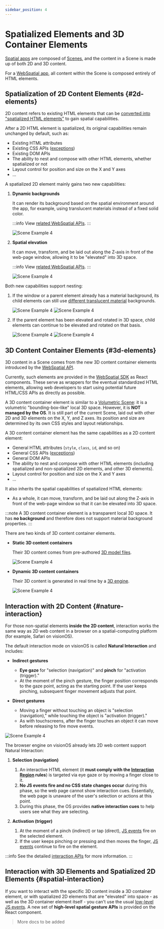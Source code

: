 ```yaml
---
sidebar_position: 4
---
```


# Spatialized Elements and 3D Container Elements

[Spatial apps](./shared-space-and-spatial-apps#spatial-apps) are composed of [Scenes](./scenes-and-spatial-layouts), and the content in a Scene is made up of both 2D and 3D content.

For a [WebSpatial app](./unique-concepts-in-webspatial#webspatial-app), all content within the Scene is composed entirely of HTML elements.

## Spatialization of 2D Content Elements {#2d-elements}

2D content refers to existing HTML elements that can be [converted into "spatialized HTML elements"](../development-guide/using-the-webspatial-api/spatialize-html-elements) to gain spatial capabilities.

After a 2D HTML element is spatialized, its original capabilities remain unchanged by default, such as:

- Existing HTML attributes
- Existing CSS APIs ([exceptions](../development-guide/using-the-webspatial-api/add-material-backgrounds#stacking-order))
- Existing DOM APIs
- The ability to nest and compose with other HTML elements, whether spatialized or not
- Layout control for position and size on the X and Y axes
- ...

A spatialized 2D element mainly gains two new capabilities:

1. **Dynamic backgrounds**

   It can render its background based on the spatial environment around the app, for example, using translucent materials instead of a fixed solid color.

   :::info
   View [related WebSpatial APIs](../development-guide/using-the-webspatial-api/add-material-backgrounds).
   :::

   <Image src="/assets/concepts/4-1.jpg" alt="Scene Example 4" />

2. **Spatial elevation**

   It can move, transform, and be laid out along the Z-axis in front of the web-page window, allowing it to be "elevated" into 3D space.

   :::info
   View [related WebSpatial APIs](../development-guide/using-the-webspatial-api/elevate-2d-elements).
   :::

   <Image src="/assets/concepts/4-2.jpg" alt="Scene Example 4" />

Both new capabilities support nesting:

1. If the window or a parent element already has a material background, its child elements can still use [different translucent material](../development-guide/using-the-webspatial-api/add-material-backgrounds#translucent-options) backgrounds.

   <Image src="/assets/concepts/4-3.png" alt="Scene Example 4" />
   <Image src="/assets/concepts/4-4.jpg" alt="Scene Example 4" />

2. If the parent element has been elevated and rotated in 3D space, child elements can continue to be elevated and rotated on that basis.

   <Image src="/assets/concepts/4-5.jpeg" alt="Scene Example 4" />
   <Image src="/assets/concepts/4-6.jpg" alt="Scene Example 4" />

## 3D Content Container Elements {#3d-elements}

3D content in a Scene comes from the new 3D content container elements introduced by the [WebSpatial API](./unique-concepts-in-webspatial#webspatial-api).

Currently, such elements are provided in the [WebSpatial SDK](./unique-concepts-in-webspatial#webspatial-sdk) as React components. These serve as wrappers for the eventual standardized HTML elements, allowing web developers to start using potential future HTML/CSS APIs as directly as possible.

A 3D content container element is similar to a [Volumetric Scene](./scenes-and-spatial-layouts#volume-scene): it is a volumetric "bounding-box–like" local 3D space. However, it is **NOT managed by the OS**. It is still part of the current Scene, laid out with other 2D and 3D elements on the X, Y, and Z axes. Its position and size are determined by its own CSS styles and layout relationships.

A 3D content container element has the same capabilities as a 2D content element:

- General HTML attributes (`style`, `class`, `id`, and so on)
- General CSS APIs ([exceptions](../development-guide/using-the-webspatial-api/add-material-backgrounds#stacking-order))
- General DOM APIs
- The ability to nest and compose with other HTML elements (including spatialized and non-spatialized 2D elements, and other 3D elements).
- Layout control for position and size on the X and Y axes
- ...

It also inherits the spatial capabilities of spatialized HTML elements:

- As a whole, it can move, transform, and be laid out along the Z-axis in front of the web-page window so that it can be elevated into 3D space.

:::note
A 3D content container element is a transparent local 3D space. It has **no background** and therefore does not support material background properties.
:::

There are two kinds of 3D content container elements.

- **Static 3D content containers**

  Their 3D content comes from pre-authored [3D model files](../development-guide/using-the-webspatial-api/add-3d-content).

  <Image src="/assets/concepts/4-7.jpg" alt="Scene Example 4" />

- **Dynamic 3D content containers**

  Their 3D content is generated in real time by a [3D engine](../development-guide/using-the-webspatial-api/add-3d-content).

  <Image src="/assets/concepts/4-8.png" alt="Scene Example 4" />

## Interaction with 2D Content {#nature-interaction}

For those non-spatial elements **inside the 2D content**, interaction works the same way as 2D web content in a browser on a spatial-computing platform (for example, Safari on visionOS).

The default interaction mode on visionOS is called **Natural Interaction** and includes:

- **Indirect gestures**

  - **Eye gaze** for "selection (navigation)" and **pinch** for "activation (trigger)."
  - At the moment of the pinch gesture, the finger position corresponds to the gaze point, acting as the starting point. If the user keeps pinching, subsequent finger movement adjusts that point.

- **Direct gestures**

  - Moving a finger without touching an object is "selection (navigation)," while touching the object is "activation (trigger)."
  - As with touchscreens, after the finger touches an object it can move before releasing to fire move events.

<Image src="/assets/concepts/4-9.jpg" alt="Scene Example 4" />

The browser engine on visionOS already lets 2D web content support Natural Interaction:

1. **Selection (navigation)**

   1. An interactive HTML element (it **must comply with the [Interaction Region](../development-guide/using-the-webspatial-api/spatialize-html-elements#hover-effect) rules**) is targeted via eye gaze or by moving a finger close to it.
   2. **No JS events fire and no CSS state changes occur** during this phase, so the web page cannot show interaction cues. Essentially, the web page is unaware of the user's selection or actions at this point.
   3. During this phase, the OS provides **native interaction cues** to help users see what they are selecting.

2. **Activation (trigger)**
   1. At the moment of a pinch (indirect) or tap (direct), [JS events](../development-guide/using-the-webspatial-api/spatialize-html-elements#js-events) fire on the selected element.
   2. If the user keeps pinching or pressing and then moves the finger, [JS events](../development-guide/using-the-webspatial-api/spatialize-html-elements#js-events) continue to fire on the element.

:::info
See the detailed [interaction APIs](../development-guide/using-the-webspatial-api/spatialize-html-elements#content-interaction) for more information.
:::

## Interaction with 3D Elements and Spatialized 2D Elements {#spatial-interaction}

If you want to interact with the specific 3D content inside a 3D container element, or with spatialized 2D elements that are "elevated" into space - as well as the 3D container element itself - you can't use the usual [low-level JS events](../development-guide/using-the-webspatial-api/spatialize-html-elements#js-events). A new set of **high-level spatial gesture APIs** is provided on the React component.

> More docs to be added

